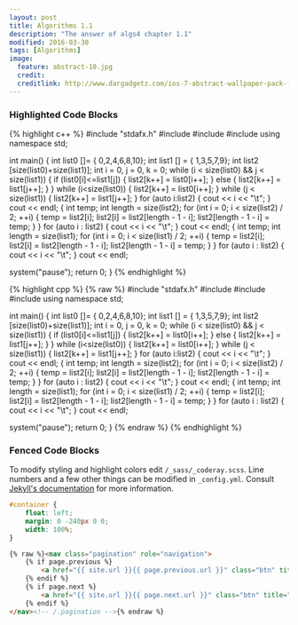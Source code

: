 ```yaml
---
layout: post
title: Algorithms 1.1
description: "The answer of algs4 chapter 1.1"
modified: 2016-03-30
tags: [Algorithms]
image:
  feature: abstract-10.jpg
  credit: 
  creditlink: http://www.dargadgetz.com/ios-7-abstract-wallpaper-pack-for-iphone-5-and-ipod-touch-retina/
---
```


### Highlighted Code Blocks

{% highlight c++ %}
#include "stdafx.h"
#include <vector>
#include <string>
#include <iostream>
using namespace std;

int main()
{
  int list0 []= { 0,2,4,6,8,10};
  int list1 [] = { 1,3,5,7,9};
  int list2 [size(list0)+size(list1)];
  int i = 0, j = 0, k = 0;
  while (i < size(list0) && j < size(list1)) {
    if (list0[i]<=list1[j]) {
      list2[k++] = list0[i++];
    }
    else {
      list2[k++] = list1[j++];
    }
  }
  while (i<size(list0)) {
    list2[k++] = list0[i++];
  }
  while (j < size(list1)) {
    list2[k++] = list1[j++];
  }
  for (auto i:list2) {
    cout << i << "\t";
  }
  cout << endl;
  {
    int temp;
    int length = size(list2);
    for (int i = 0; i < size(list2) / 2; ++i) {
      temp = list2[i];
      list2[i] = list2[length - 1 - i];
      list2[length - 1 - i] = temp;
    }
  }
  for (auto i : list2) {
    cout << i << "\t";
  }
  cout << endl;
  {
    int temp;
    int length = size(list1);
    for (int i = 0; i < size(list1) / 2; ++i) {
      temp = list2[i];
      list2[i] = list2[length - 1 - i];
      list2[length - 1 - i] = temp;
    }
  }
  for (auto i : list2) {
    cout << i << "\t";
  }
  cout << endl;
  
  system("pause");
    return 0;
}
{% endhighlight %}

{% highlight cpp %}
{% raw %}
#include "stdafx.h"
#include <vector>
#include <string>
#include <iostream>
using namespace std;

int main()
{
  int list0 []= { 0,2,4,6,8,10};
  int list1 [] = { 1,3,5,7,9};
  int list2 [size(list0)+size(list1)];
  int i = 0, j = 0, k = 0;
  while (i < size(list0) && j < size(list1)) {
    if (list0[i]<=list1[j]) {
      list2[k++] = list0[i++];
    }
    else {
      list2[k++] = list1[j++];
    }
  }
  while (i<size(list0)) {
    list2[k++] = list0[i++];
  }
  while (j < size(list1)) {
    list2[k++] = list1[j++];
  }
  for (auto i:list2) {
    cout << i << "\t";
  }
  cout << endl;
  {
    int temp;
    int length = size(list2);
    for (int i = 0; i < size(list2) / 2; ++i) {
      temp = list2[i];
      list2[i] = list2[length - 1 - i];
      list2[length - 1 - i] = temp;
    }
  }
  for (auto i : list2) {
    cout << i << "\t";
  }
  cout << endl;
  {
    int temp;
    int length = size(list1);
    for (int i = 0; i < size(list1) / 2; ++i) {
      temp = list2[i];
      list2[i] = list2[length - 1 - i];
      list2[length - 1 - i] = temp;
    }
  }
  for (auto i : list2) {
    cout << i << "\t";
  }
  cout << endl;
  
  system("pause");
    return 0;
}
{% endraw %}
{% endhighlight %}


### Fenced Code Blocks

To modify styling and highlight colors edit `/_sass/_coderay.scss`. Line numbers and a few other things can be modified in `_config.yml`. Consult [Jekyll's documentation](http://jekyllrb.com/docs/configuration/) for more information.

~~~ css
#container {
    float: left;
    margin: 0 -240px 0 0;
    width: 100%;
}
~~~

~~~ html
{% raw %}<nav class="pagination" role="navigation">
    {% if page.previous %}
        <a href="{{ site.url }}{{ page.previous.url }}" class="btn" title="{{ page.previous.title }}">Previous article</a>
    {% endif %}
    {% if page.next %}
        <a href="{{ site.url }}{{ page.next.url }}" class="btn" title="{{ page.next.title }}">Next article</a>
    {% endif %}
</nav><!-- /.pagination -->{% endraw %}
~~~
